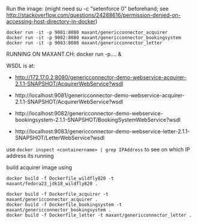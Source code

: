 Run the image: (might need su -c "setenforce 0" beforehand; see http://stackoverflow.com/questions/24288616/permission-denied-on-accessing-host-directory-in-docker)

    docker run -it -p 9081:8080 maxant/genericconnector_acquirer
    docker run -it -p 9082:8080 maxant/genericconnector_bookingsystem
    docker run -it -p 9083:8080 maxant/genericconnector_letter

RUNNING ON MAXANT.CH: docker run -p.... &

WSDL is at:

- http://172.17.0.2:8080/genericconnector-demo-webservice-acquirer-2.1.1-SNAPSHOT/AcquirerWebService?wsdl
- http://localhost:9081/genericconnector-demo-webservice-acquirer-2.1.1-SNAPSHOT/AcquirerWebService?wsdl


- http://localhost:9082/genericconnector-demo-webservice-bookingsystem-2.1.1-SNAPSHOT/BookingSystemWebService?wsdl

- http://localhost:9083/genericconnector-demo-webservice-letter-2.1.1-SNAPSHOT/LetterWebService?wsdl


use `docker inspect <containername> | grep IPAddress` to see on which IP address its running


build acquirer image using 


    docker build -f Dockerfile_wildfly820 -t maxant/fedora23_jdk18_wildfly820 .
    
    docker build -f Dockerfile_acquirer -t maxant/genericconnector_acquirer .
    docker build -f Dockerfile_bookingsystem -t maxant/genericconnector_bookingsystem .
    docker build -f Dockerfile_letter -t maxant/genericconnector_letter .

    
    
